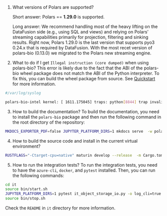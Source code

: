 1. What versions of Polars are supported?

    Short answer: Polars == **1.29.0** is supported.

    Long answer: We recommend handling most of the heavy lifting on the DataFusion side (e.g., using SQL and views) and relying on Polars’ streaming capabilities primarily for projection, filtering and sinking results. Right now, Polars 1.29.0 is the last version that supports pyo3 0.24.x that is required by DataFusion. With the most recet version of polars-bio (0.13.0) we migrated to the Polars new streaming engine.

2. What to do if I get  `Illegal instruction (core dumped)` when using polars-bio?
This error is likely due to the fact that the ABI of the polars-bio wheel package does not match the ABI of the Python interpreter.
To fix this, you can build the wheel package from source. See [Quickstart](quickstart.md) for more information.
```bash
#/var/log/syslog

polars-bio-intel kernel: [ 1611.175045] traps: python[8844] trap invalid opcode ip:709d3ec253cc sp:7ffcc28754e8 error:0 in polars_bio.abi3.so[709d36533000+9aab000]
```

3. How to build the documentation?
   To build the documentation, you need to install the `polars-bio` package and then run the following command in the root directory of the repository:
```bash
MKDOCS_EXPORTER_PDF=false JUPYTER_PLATFORM_DIRS=1 mkdocs serve  -w polars_bio
```

4. How to build the source code and install in the current virtual environment?
```bash
RUSTFLAGS="-Ctarget-cpu=native" maturin develop --release  -m Cargo.toml
```

5. How to run the integration tests?
   To run the integration tests, you need to have the `azure-cli`, `docker`, and `pytest` installed. Then, you can run the following commands:
```bash
cd it
source bin/start.sh
JUPYTER_PLATFORM_DIRS=1 pytest it_object_storage_io.py -o log_cli=true --log-cli-level=INFO
source bin/stop.sh
```
Check the `README` in `it` directory for more information.